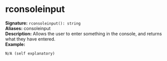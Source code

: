 # rconsoleinput
**Signature:** `rconsoleinput(): string` <br>
**Aliases:** consoleinput <br>
**Description:** Allows the user to enter something in the console, and returns what they have entered. <br>
**Example:**
```
N/A (self explanatory)
```
